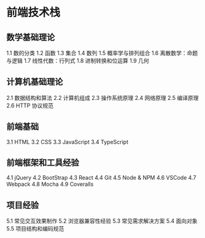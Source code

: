 # 前端技术栈

## 数学基础理论

1.1 数的分类
1.2 函数
1.3 集合
1.4 数列
1.5 概率学与排列组合
1.6 离散数学：命题与逻辑
1.7 线性代数：行列式
1.8 进制转换和位运算
1.9 几何

## 计算机基础理论

2.1 数据结构和算法
2.2 计算机组成
2.3 操作系统原理
2.4 网络原理
2.5 编译原理
2.6 HTTP 协议规范

## 前端基础

3.1 HTML
3.2 CSS
3.3 JavaScript
3.4 TypeScript

## 前端框架和工具经验

4.1 jQuery
4.2 BootStrap
4.3 React
4.4 Git
4.5 Node & NPM
4.6 VSCode
4.7 Webpack
4.8 Mocha
4.9 Coveralls

## 项目经验

5.1 常见交互效果制作
5.2 浏览器兼容性经验
5.3 常见需求解决方案
5.4 面向对象
5.5 项目结构和编码规范
